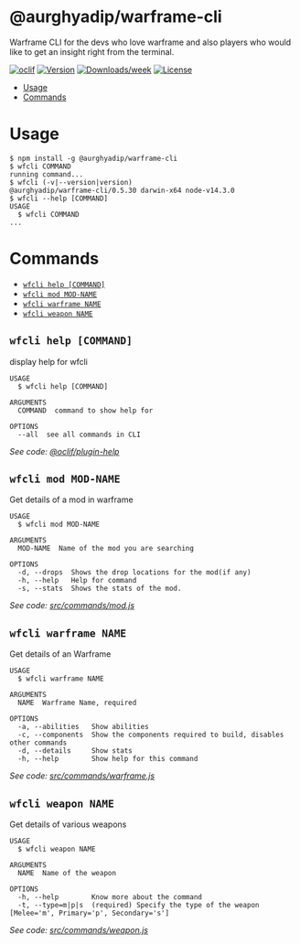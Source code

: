@aurghyadip/warframe-cli
========================

Warframe CLI for the devs who love warframe and also players who would like to get an insight right from the terminal.

[![oclif](https://img.shields.io/badge/cli-oclif-brightgreen.svg)](https://oclif.io)
[![Version](https://img.shields.io/npm/v/@aurghyadip/warframe-cli.svg)](https://npmjs.org/package/@aurghyadip/warframe-cli)
[![Downloads/week](https://img.shields.io/npm/dw/@aurghyadip/warframe-cli.svg)](https://npmjs.org/package/@aurghyadip/warframe-cli)
[![License](https://img.shields.io/npm/l/@aurghyadip/warframe-cli.svg)](https://github.com/aurghya-0/warframe-cli/blob/master/package.json)

<!-- toc -->
* [Usage](#usage)
* [Commands](#commands)
<!-- tocstop -->
# Usage
<!-- usage -->
```sh-session
$ npm install -g @aurghyadip/warframe-cli
$ wfcli COMMAND
running command...
$ wfcli (-v|--version|version)
@aurghyadip/warframe-cli/0.5.30 darwin-x64 node-v14.3.0
$ wfcli --help [COMMAND]
USAGE
  $ wfcli COMMAND
...
```
<!-- usagestop -->
# Commands
<!-- commands -->
* [`wfcli help [COMMAND]`](#wfcli-help-command)
* [`wfcli mod MOD-NAME`](#wfcli-mod-mod-name)
* [`wfcli warframe NAME`](#wfcli-warframe-name)
* [`wfcli weapon NAME`](#wfcli-weapon-name)

## `wfcli help [COMMAND]`

display help for wfcli

```
USAGE
  $ wfcli help [COMMAND]

ARGUMENTS
  COMMAND  command to show help for

OPTIONS
  --all  see all commands in CLI
```

_See code: [@oclif/plugin-help](https://github.com/oclif/plugin-help/blob/v3.0.1/src/commands/help.ts)_

## `wfcli mod MOD-NAME`

Get details of a mod in warframe

```
USAGE
  $ wfcli mod MOD-NAME

ARGUMENTS
  MOD-NAME  Name of the mod you are searching

OPTIONS
  -d, --drops  Shows the drop locations for the mod(if any)
  -h, --help   Help for command
  -s, --stats  Shows the stats of the mod.
```

_See code: [src/commands/mod.js](https://github.com/aurghya-0/warframe-cli/blob/v0.5.30/src/commands/mod.js)_

## `wfcli warframe NAME`

Get details of an Warframe

```
USAGE
  $ wfcli warframe NAME

ARGUMENTS
  NAME  Warframe Name, required

OPTIONS
  -a, --abilities   Show abilities
  -c, --components  Show the components required to build, disables other commands
  -d, --details     Show stats
  -h, --help        Show help for this command
```

_See code: [src/commands/warframe.js](https://github.com/aurghya-0/warframe-cli/blob/v0.5.30/src/commands/warframe.js)_

## `wfcli weapon NAME`

Get details of various weapons

```
USAGE
  $ wfcli weapon NAME

ARGUMENTS
  NAME  Name of the weapon

OPTIONS
  -h, --help        Know more about the command
  -t, --type=m|p|s  (required) Specify the type of the weapon [Melee='m', Primary='p', Secondary='s']
```

_See code: [src/commands/weapon.js](https://github.com/aurghya-0/warframe-cli/blob/v0.5.30/src/commands/weapon.js)_
<!-- commandsstop -->
